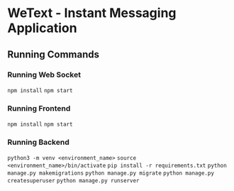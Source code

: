 # WeText - Instant Messaging Application

## Running Commands

### Running Web Socket

`npm install`
`npm start`

### Running Frontend

`npm install`
`npm start`

### Running Backend

`python3 -m venv <environment_name>`
`source <environment_name>/bin/activate`
`pip install -r requirements.txt`
`python manage.py makemigrations`
`python manage.py migrate`
`python manage.py createsuperuser`
`python manage.py runserver`
